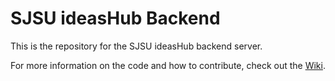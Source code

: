 # SJSU ideasHub Backend

This is the repository for the SJSU ideasHub backend server.

For more information on the code and how to contribute, check out the [Wiki](https://github.com/dereklopes/SJSUideasHub-Backend/wiki).
